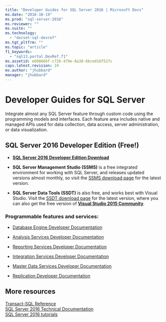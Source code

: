 ```yaml
---
title: "Developer Guides for SQL Server 2016 | Microsoft Docs"
ms.date: "2016-10-19"
ms.prod: "sql-server-2016"
ms.reviewer: ""
ms.suite: ""
ms.technology: 
  - "docset-sql-devref"
ms.tgt_pltfrm: ""
ms.topic: "article"
f1_keywords: 
  - "sql13.portal.DevRef.f1"
ms.assetid: e60866bf-c726-479e-8a38-6bced16f527c
caps.latest.revision: 24
ms.author: "jhubbard"
manager: "jhubbard"
---
```

# Developer Guides for SQL Server
  Integrate almost any SQL Server feature through custom code using the programming models and interfaces. Each feature area includes native and managed APIs used for data collection, data access, server administration, or data visualization.  
  
## SQL Server 2016 Developer Edition (Free!)

- [**SQL Server 2016 Developer Edition Download**](https://my.visualstudio.com/Downloads?q=SQL%20Server%20Developer)

- **SQL Server Management Studio (SSMS)** is a free integrated environment for working with SQL Server, and releases updated versions almost monthly, so visit the [SSMS download page](https://msdn.microsoft.com/library/mt238290.aspx) for the latest version.

- **SQL Server Data Tools (SSDT)** is also free, and works best with Visual Studio. Visit the [SSDT download page](https://msdn.microsoft.com/library/mt204009.aspx) for the latest version, where you can also get the free version of **[Visual Studio 2015 Community](https://www.microsoft.com/en-us/download/details.aspx?id=48146)**.

  
### Programmable features and services: 
 - [Database Engine Developer Documentation](../relational-databases/database-engine-developer-documentation.md)  
  
  - [Analysis Services Developer Documentation](../analysis-services/analysis-services-developer-documentation.md)  
  
 -  [Reporting Services Developer Documentation](../reporting-services/reporting-services-developer-documentation.md)  
  
  - [Integration Services Developer Documentation](../integration-services/integration-services-developer-documentation.md)  
  
 -  [Master Data Services Developer Documentation](../master-data-services/develop/master-data-services-developer-documentation.md)  
  
 -  [Replication Developer Documentation](../relational-databases/replication/concepts/replication-developer-documentation.md)  
  
## More resources 
 [Transact-SQL Reference](../t-sql/language-reference.md)   
 [SQL Server 2016 Technical Documentation](https://msdn.microsoft.com/library/ms130214.aspx)   
 [SQL Server 2016 tutorials](../tutorials/tutorials-for-sql-server-2016.md)  
  
  